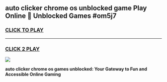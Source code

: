 
## auto clicker chrome os unblocked game Play Online 👋 Unblocked Games #om5j7
<h3>
<a href="https://premium.freeplayer.one?title=auto_clicker_chrome_os&ref=21F">CLICK TO PLAY</a></h3>
<hr>

<h3>
<a href="https://premium.freeplayer.one?title=auto_clicker_chrome_os&ref=21F">CLICK 2 PLAY</a>
  
</h3>

<a href="https://premium.freeplayer.one?title=auto_clicker_chrome_os&ref=21F/"><img src="https://clearcache.store/games.png"></a>


**auto clicker chrome os games unblocked: Your Gateway to Fun and Accessible Online Gaming**
